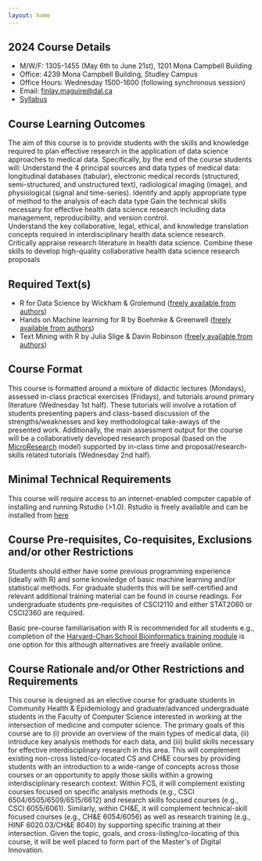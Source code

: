 ```yaml
---
layout: home
---
```


## 2024 Course Details 

- M/W/F: 1305-1455 (May 6th to June 21st), 1201 Mona Campbell Building
- Office: 4239 Mona Campbell Building, Studley Campus
- Office Hours: Wednesday 1500-1600 (following synchronous session)
- Email: finlay.maguire@dal.ca
- [Syllabus](/static_files/2024_syllabus.pdf)

## Course Learning Outcomes
The aim of this course is to provide students with the skills and knowledge required to plan effective research in the application of data science approaches to medical data. Specifically, by the end of the course students will:
Understand the 4 principal sources and data types of medical data: longitudinal databases (tabular), electronic medical records (structured, semi-structured, and unstructured text), radiological imaging (image), and physiological (signal and time-series).
Identify and apply appropriate type of method to the analysis of each data type
Gain the technical skills necessary for effective health data science research including data management, reproducibility, and version control.  
Understand the key collaborative, legal, ethical, and knowledge translation concepts required in interdisciplinary health data science research. 
Critically appraise research literature in health data science.
Combine these skills to develop high-quality collaborative health data science research proposals

## Required Text(s) 
- R for Data Science by Wickham & Grolemund ([freely available from authors](https://r4ds.had.co.nz/))
- Hands on Machine learning for R by Boehmke & Greenwell ([freely available from authors](https://bradleyboehmke.github.io/HOML/))
- Text Mining with R by Julia Slige & Davin Robinson ([freely available from authors](https://www.tidytextmining.com/)) 

## Course Format
This course is formatted around a mixture of didactic lectures (Mondays), assessed in-class practical exercises (Fridays), and tutorials around primary literature (Wednesday 1st half). These tutorials will involve a rotation of students presenting papers and class-based discussion of the strengths/weaknesses and key methodological take-aways of the presented work.  Additionally, the main assessment output for the course will be a collaboratively developed research proposal (based on the [MicroResearch](http://www.microresearch.ca/) model) supported by in-class time and proposal/research-skills related tutorials (Wednesday 2nd half).

## Minimal Technical Requirements
This course will require access to an internet-enabled computer capable of installing and running Rstudio (>1.0).
Rstudio is freely available and can be installed from [here](https://www.rstudio.com/products/rstudio/)

## Course Pre-requisites, Co-requisites, Exclusions and/or other Restrictions
Students should either have some previous programming experience (ideally with R) and some knowledge of basic machine learning and/or statistical methods.  For graduate students this will be self-certified and relevant additional training material can be found in course readings.  For undergraduate students pre-requisites of CSCI2110 and either STAT2060 or CSCI2360 are required. 

Basic pre-course familiarisation with R is recommended for all students e.g., completion of the [Harvard-Chan School Bioinformatics training module](https://hbctraining.github.io/Training-modules/IntroR/) is one option for this although alternatives are freely available online.

## Course Rationale and/or Other Restrictions and Requirements
This course is designed as an elective course for graduate students in Community Health & Epidemiology and graduate/advanced undergraduate students in the Faculty of Computer Science interested in working at the intersection of medicine and computer science. The primary goals of this course are to (i) provide an overview of the main types of medical data, (ii) introduce key analysis methods for each data, and (iii) build skills necessary for effective interdisciplinary research in this area. This will complement existing non-cross listed/co-located CS and CH&E courses by providing students with an introduction to a wide-range of concepts across those courses or an opportunity to apply those skills within a growing interdisciplinary research context. Within FCS, it will complement existing courses focused on specific analysis methods (e.g., CSCI 6504/6505/6509/6515/6612) and research skills focused courses (e.g., CSCI 6055/6061). Similarly, within CH&E, it will complement technical-skill focused courses (e.g., CH&E 6054/6056) as well as research training (e.g., HINF 6020.03/CH&E 8040) by supporting specific training at their intersection. Given the topic, goals, and cross-listing/co-locating of this course, it will be well placed to form part of the Master's of Digital Innovation.

